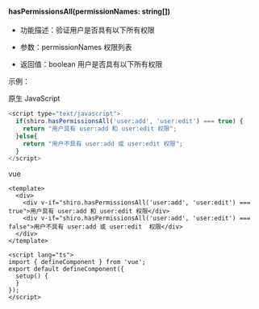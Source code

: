 #### **hasPermissionsAll(permissionNames: string[])**
* 功能描述：验证用户是否具有以下所有权限

* 参数：permissionNames 权限列表

* 返回值：boolean 用户是否具有以下所有权限

示例：

原生 JavaScript
```javascript
<script type="text/javascript">
  if(shiro.hasPermissionsAll('user:add', 'user:edit') === true) {
  	return "用户具有 user:add 和 user:edit 权限";
  }else{
  	return "用户不具有 user:add 或 user:edit 权限";
  }
</script>
```

vue
```vue
<template>
  <div>
    <div v-if="shiro.hasPermissionsAll('user:add', 'user:edit') === true">用户具有 user:add 和 user:edit 权限</div>
    <div v-if="shiro.hasPermissionsAll('user:add', 'user:edit') === false">用户不具有 user:add 或 user:edit  权限</div>
  </div>
</template>

<script lang="ts">
import { defineComponent } from 'vue';
export default defineComponent({
  setup() {
  }
});
</script>
```